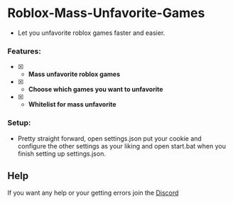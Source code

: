 # Roblox-Mass-Unfavorite-Games

- Let you unfavorite roblox games faster and easier.

### Features:
- [x] - **Mass unfavorite roblox games**
- [x] - **Choose which games you want to unfavorite**
- [x] - **Whitelist for mass unfavorite**

### Setup:
- Pretty straight forward, open settings.json put your cookie and configure the other settings as your liking and open start.bat when you finish setting up settings.json.

## Help
If you want any help or your getting errors join the [Discord](https://discord.gg/deathsniper)

